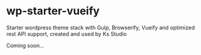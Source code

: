 # wp-starter-vueify
Starter wordpress theme stack with Gulp, Browserify, Vueify and optimized rest API support, created and used by Ks Studio

Coming soon...
